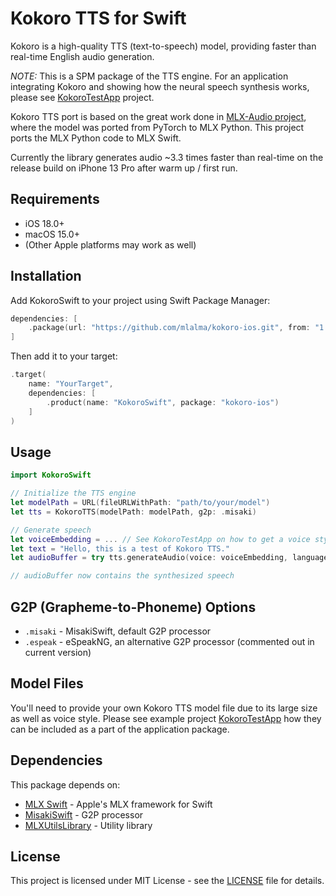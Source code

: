 # Kokoro TTS for Swift



Kokoro is a high-quality TTS (text-to-speech) model, providing faster than real-time English audio generation.

*NOTE:* This is a SPM package of the TTS engine. For an application integrating Kokoro and showing how the neural speech synthesis works, please see [KokoroTestApp](https://github.com/mlalma/KokoroTestApp) project.

Kokoro TTS port is based on the great work done in [MLX-Audio project](https://github.com/Blaizzy/mlx-audio), where the model was ported from PyTorch to MLX Python. This project ports the MLX Python code to MLX Swift.

Currently the library generates audio ~3.3 times faster than real-time on the release build on iPhone 13 Pro after warm up / first run.

## Requirements

- iOS 18.0+
- macOS 15.0+
- (Other Apple platforms may work as well)

## Installation

Add KokoroSwift to your project using Swift Package Manager:

```swift
dependencies: [
    .package(url: "https://github.com/mlalma/kokoro-ios.git", from: "1.0.0")
]
```

Then add it to your target:

```swift
.target(
    name: "YourTarget",
    dependencies: [
        .product(name: "KokoroSwift", package: "kokoro-ios")
    ]
)
```

## Usage

```swift
import KokoroSwift

// Initialize the TTS engine
let modelPath = URL(fileURLWithPath: "path/to/your/model")
let tts = KokoroTTS(modelPath: modelPath, g2p: .misaki)

// Generate speech
let voiceEmbedding = ... // See KokoroTestApp on how to get a voice style as an `MLXArray`
let text = "Hello, this is a test of Kokoro TTS."
let audioBuffer = try tts.generateAudio(voice: voiceEmbedding, language: .enUS, text: text)

// audioBuffer now contains the synthesized speech
```

## G2P (Grapheme-to-Phoneme) Options

- `.misaki` - MisakiSwift, default G2P processor
- `.espeak` - eSpeakNG, an alternative G2P processor (commented out in current version)

## Model Files

You'll need to provide your own Kokoro TTS model file due to its large size as well as voice style. Please see example project [KokoroTestApp](https://github.com/mlalma/KokoroTestApp) how they can be included as a part of the application package.

## Dependencies

This package depends on:
- [MLX Swift](https://github.com/ml-explore/mlx-swift) - Apple's MLX framework for Swift
- [MisakiSwift](https://github.com/mlalma/MisakiSwift) - G2P processor
- [MLXUtilsLibrary](https://github.com/mlalma/MLXUtilsLibrary) - Utility library

## License

This project is licensed under MIT License - see the [LICENSE](LICENSE) file for details.